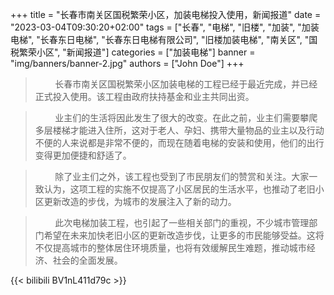 +++
title = "长春市南关区国税繁荣小区，加装电梯投入使用，新闻报道"
date = "2023-03-04T09:30:20+02:00"
tags = ["长春", "电梯", "旧楼", "加装", "加装电梯", "长春东日电梯", "长春东日电梯有限公司", "旧楼加装电梯", "南关区", "国税繁荣小区", "新闻报道"]
categories = ["加装电梯"]
banner = "img/banners/banner-2.jpg"
authors = ["John Doe"]
+++
> &nbsp;&nbsp;&nbsp;&nbsp;&nbsp;&nbsp;&nbsp;&nbsp;长春市南关区国税繁荣小区加装电梯的工程已经于最近完成，并已经正式投入使用。该工程由政府扶持基金和业主共同出资。
<!--more-->
> &nbsp;&nbsp;&nbsp;&nbsp;&nbsp;&nbsp;&nbsp;&nbsp;业主们的生活将因此发生了很大的改变。在此之前，业主们需要攀爬多层楼梯才能进入住所，这对于老人、孕妇、携带大量物品的业主以及行动不便的人来说都是非常不便的，而现在随着电梯的安装和使用，他们的出行变得更加便捷和舒适了。

> &nbsp;&nbsp;&nbsp;&nbsp;&nbsp;&nbsp;&nbsp;&nbsp;除了业主们之外，该工程也受到了市民朋友们的赞赏和关注。大家一致认为，这项工程的实施不仅提高了小区居民的生活水平，也推动了老旧小区更新改造的步伐，为城市的发展注入了新的动力。

> &nbsp;&nbsp;&nbsp;&nbsp;&nbsp;&nbsp;&nbsp;&nbsp;此次电梯加装工程，也引起了一些相关部门的重视，不少城市管理部门希望在未来加快老旧小区的更新改造步伐，让更多的市民能够受益。这将不仅提高城市的整体居住环境质量，也将有效缓解民生难题，推动城市经济、社会的全面发展。

{{< bilibili BV1nL411d79c >}}